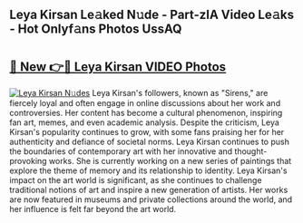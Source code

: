 ## Leya Kirsan Le𝚊ked N𝚞de - Part-zIA Video Le𝚊ks - Hot Onlyf𝚊ns Photos UssAQ

# <h2><a href="http://ac13376.deff.icu/?id=Leya+Kirsan">🔗 New 👉🔴 Leya Kirsan VIDEO Photos</a></h2>

[![Leya Kirsan N𝚞des](https://i.imgur.com/rIISA9y.gif)](http://ac13376.deff.icu/?id=Leya+Kirsan)
Leya Kirsan's followers, known as "Sirens," are fiercely loyal and often engage in online discussions about her work and controversies. Her content has become a cultural phenomenon, inspiring fan art, memes, and even academic analysis. Despite the criticism, Leya Kirsan's popularity continues to grow, with some fans praising her for her authenticity and defiance of societal norms. Leya Kirsan continues to push the boundaries of contemporary art with her innovative and thought-provoking works. She is currently working on a new series of paintings that explore the theme of memory and its relationship to identity. Leya Kirsan's impact on the art world is significant, as she continues to challenge traditional notions of art and inspire a new generation of artists. Her works are now featured in museums and private collections around the world, and her influence is felt far beyond the art world.
